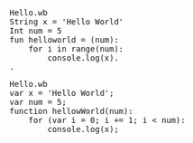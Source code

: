 <pre>
Hello.wb
String x = 'Hello World'
Int num = 5
fun helloworld = (num):
	for i in range(num):
    	console.log(x).
.
</pre>
<pre>
Hello.wb
var x = 'Hello World';
var num = 5;
function hellowWorld(num):
	for (var i = 0; i += 1; i < num):
		console.log(x);
</pre>

